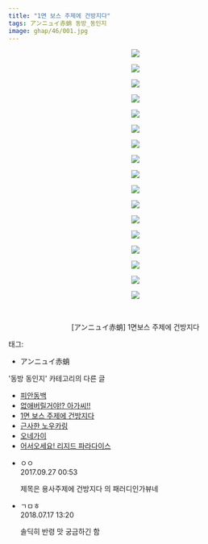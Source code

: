 ```yaml
---
title: "1면 보스 주제에 건방지다"
tags: アンニュイ赤蛸 동방_동인지
image: ghap/46/001.jpg
---
```

<div class="article">
<p style="text-align: center; clear: none; float: none;"><img src="{{ site.nasurl }}/ghap/46/001.jpg"/></p>
<p style="text-align: center; clear: none; float: none;"><img src="{{ site.nasurl }}/ghap/46/002.jpg"/></p>
<p style="text-align: center; clear: none; float: none;"><img src="{{ site.nasurl }}/ghap/46/003.jpg"/></p>
<p style="text-align: center; clear: none; float: none;"><img src="{{ site.nasurl }}/ghap/46/004.jpg"/></p>
<p style="text-align: center; clear: none; float: none;"><img src="{{ site.nasurl }}/ghap/46/005.jpg"/></p>
<p style="text-align: center; clear: none; float: none;"><img src="{{ site.nasurl }}/ghap/46/006.jpg"/></p>
<p style="text-align: center; clear: none; float: none;"><img src="{{ site.nasurl }}/ghap/46/007.jpg"/></p>
<p style="text-align: center; clear: none; float: none;"><img src="{{ site.nasurl }}/ghap/46/008.jpg"/></p>
<p style="text-align: center; clear: none; float: none;"><img src="{{ site.nasurl }}/ghap/46/009.jpg"/></p>
<p style="text-align: center; clear: none; float: none;"><img src="{{ site.nasurl }}/ghap/46/010.jpg"/></p>
<p style="text-align: center; clear: none; float: none;"><img src="{{ site.nasurl }}/ghap/46/011.jpg"/></p>
<p style="text-align: center; clear: none; float: none;"><img src="{{ site.nasurl }}/ghap/46/012.jpg"/></p>
<p style="text-align: center; clear: none; float: none;"><img src="{{ site.nasurl }}/ghap/46/013.jpg"/></p>
<p style="text-align: center; clear: none; float: none;"><img src="{{ site.nasurl }}/ghap/46/014.jpg"/></p>
<p style="text-align: center; clear: none; float: none;"><img src="{{ site.nasurl }}/ghap/46/015.jpg"/></p>
<p style="text-align: center; clear: none; float: none;"><img src="{{ site.nasurl }}/ghap/46/016.jpg"/></p>
<p style="text-align: center; clear: none; float: none;"><img src="{{ site.nasurl }}/ghap/46/017.jpg"/></p>
<p style="text-align: center;"></p>
<p style="text-align: center;"><br/></p>
<p style="text-align: center;">[アンニュイ赤蛸] 1면보스 주제에 건방지다</p>
</div><div class="tagTrail">
<p>태그: </p>
<ul>
<li>アンニュイ赤蛸</li>
</ul>
</div><div class="another">
<p>'동방 동인지' 카테고리의 다른 글</p>
<ul>
<li><a href="/2016-06-16-ghap_48">피안동백</a></li>
<li><a href="/2016-06-16-ghap_47">없애버릴거야!? 아가씨!!</a></li>
<li><a href="/2016-06-16-ghap_46">1면 보스 주제에 건방지다</a></li>
<li><a href="/2016-06-16-ghap_45">근사한 노우카링</a></li>
<li><a href="/2016-06-16-ghap_43">오네가이</a></li>
<li><a href="/2016-06-16-ghap_42">어서오세요! 리지드 파라다이스</a></li>
</ul>
</div><div class="cb_module cb_fluid">
<div class="cb_wrt cb_profile">
<div class="comment">
<ul>
<li class="cb_thumb_off" id="comment15091257">
<div class="cb_comment_area">
<div class="cb_info_area">
<div class="cb_section">
<span class="cb_nick_name">ㅇㅇ</span>
</div>
<div class="cb_section">
<span class="cb_date">2017.09.27 00:53 </span>
</div>
</div>
<div class="cb_dsc_comment">
<p class="cb_dsc">
											제목은 용사주제에 건방지다 의 패러디인가뷰네
										</p>
</div>
</div></li>
<li class="cb_thumb_off" id="comment15288575">
<div class="cb_comment_area">
<div class="cb_info_area">
<div class="cb_section">
<span class="cb_nick_name">ㄱㅁㅎ</span>
</div>
<div class="cb_section">
<span class="cb_date">2018.07.17 13:20 </span>
</div>
</div>
<div class="cb_dsc_comment">
<p class="cb_dsc">
											솔딕히 반령 맛 궁금하긴 함
										</p>
</div>
</div></li>
</ul>
</div>
</div><!-- commentList close -->
</div>